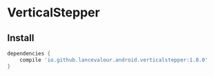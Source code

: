 # VerticalStepper

## Install
```gradle
dependencies {
    compile 'io.github.lancevalour.android.verticalstepper:1.0.0'
}

```
